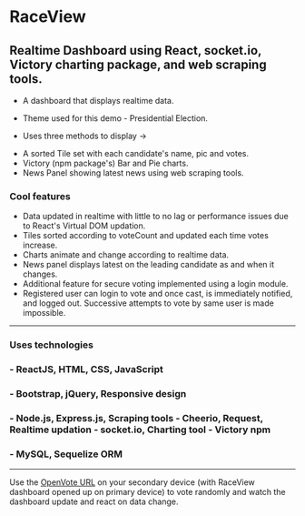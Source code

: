 # RaceView

## Realtime Dashboard using React, socket.io, Victory charting package, and web scraping tools.

- A dashboard that displays realtime data.
- Theme used for this demo - Presidential Election. 

- Uses three methods to display -> 
* A sorted Tile set with each candidate's name, pic and votes.
* Victory (npm package's) Bar and Pie charts.
* News Panel showing latest news using web scraping tools.

### Cool features

* Data updated in realtime with little to no lag or performance issues due to React's Virtual DOM updation.
* Tiles sorted according to voteCount and updated each time votes increase.
* Charts animate and change according to realtime data.
* News panel displays latest on the leading candidate as and when it changes.
* Additional feature for secure voting implemented using a login module.
* Registered user can login to vote and once cast, is immediately notified, and logged out. Successive attempts to vote by same user is made impossible.

----------------------

### Uses technologies 

### - ReactJS, HTML, CSS, JavaScript ###
### - Bootstrap, jQuery, Responsive design ###
### - Node.js, Express.js, Scraping tools - Cheerio, Request, Realtime updation - socket.io, Charting tool - Victory npm ###
### - MySQL, Sequelize ORM ###

----------------------

Use the [OpenVote URL](https://raceview.herokuapp.com/openvote) on your secondary device (with RaceView dashboard opened up on primary device) to vote randomly and watch the dashboard update and react on data change. 
